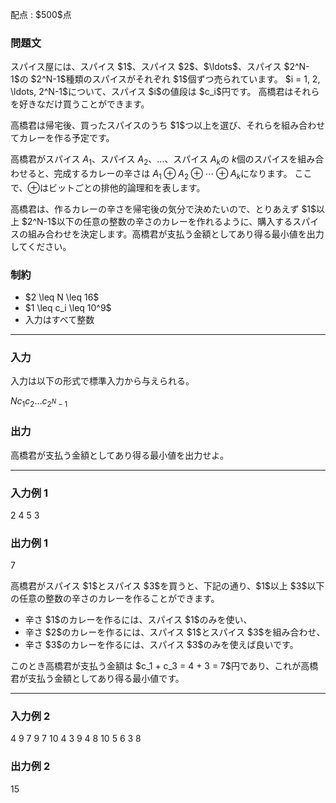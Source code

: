 
<div>

<span>

<span>

<p>
配点 : $500$点
</p>

<div>

<section>

### **問題文**

<p>
スパイス屋には、スパイス $1$、スパイス $2$、$\ldots$、スパイス $2^N-1$の $2^N-1$種類のスパイスがそれぞれ $1$個ずつ売られています。
$i = 1, 2, \ldots, 2^N-1$について、スパイス $i$の値段は $c_i$円です。
高橋君はそれらを好きなだけ買うことができます。
</p>

<p>
高橋君は帰宅後、買ったスパイスのうち $1$つ以上を選び、それらを組み合わせてカレーを作る予定です。

高橋君がスパイス $A_1$、スパイス $A_2$、$\ldots$、スパイス $A_k$の $k$個のスパイスを組み合わせると、完成するカレーの辛さは $A_1 \oplus A_2 \oplus \cdots \oplus A_k$になります。
ここで、$\oplus$はビットごとの排他的論理和を表します。
</p>

<p>
高橋君は、作るカレーの辛さを帰宅後の気分で決めたいので、とりあえず $1$以上 $2^N-1$以下の任意の整数の辛さのカレーを作れるように、購入するスパイスの組み合わせを決定します。高橋君が支払う金額としてあり得る最小値を出力してください。
</p>

</section>

</div>

<div>

<section>

### **制約**

<ul>

<li>
$2 \leq N \leq 16$
</li>

<li>
$1 \leq c_i \leq 10^9$
</li>

<li>
入力はすべて整数
</li>

</ul>

</section>

</div>

---

<div>

<div>

<section>

### **入力**

<p>
入力は以下の形式で標準入力から与えられる。
</p>

<div>

$N$$c_1$$c_2$$\ldots$$c_{2^N-1}$
</div>

</section>

</div>

<div>

<section>

### **出力**

<p>
高橋君が支払う金額としてあり得る最小値を出力せよ。
</p>

</section>

</div>

</div>

---

<div>

<section>

### **入力例 1**

<div>

2
4 5 3

</div>

</section>

</div>

<div>

<section>

### **出力例 1**

<div>

7

</div>

<p>
高橋君がスパイス $1$とスパイス $3$を買うと、下記の通り、$1$以上 $3$以下の任意の整数の辛さのカレーを作ることができます。
</p>

<ul>

<li>
辛さ $1$のカレーを作るには、スパイス $1$のみを使い、
</li>

<li>
辛さ $2$のカレーを作るには、スパイス $1$とスパイス $3$を組み合わせ、
</li>

<li>
辛さ $3$のカレーを作るには、スパイス $3$のみを使えば良いです。
</li>

</ul>

<p>
このとき高橋君が支払う金額は $c_1 + c_3 = 4 + 3 = 7$円であり、これが高橋君が支払う金額としてあり得る最小値です。
</p>

</section>

</div>

---

<div>

<section>

### **入力例 2**

<div>

4
9 7 9 7 10 4 3 9 4 8 10 5 6 3 8

</div>

</section>

</div>

<div>

<section>

### **出力例 2**

<div>

15

</div>

</section>

</div>

</span>

</span>

</div>
